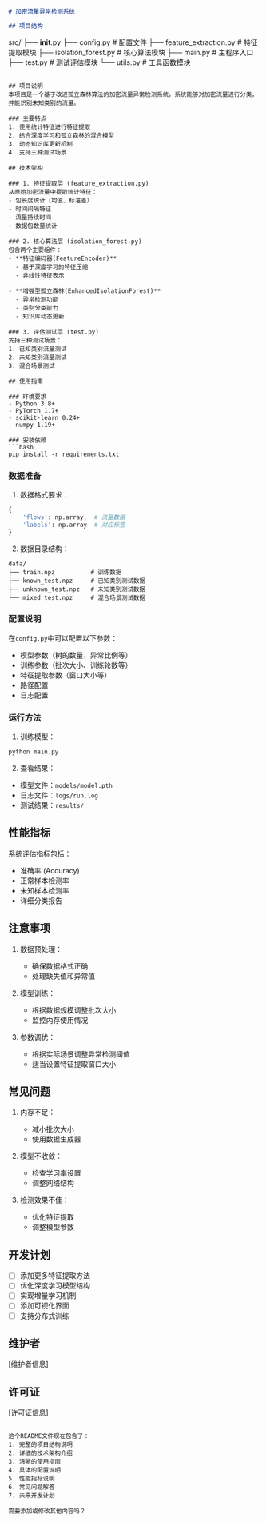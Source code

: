 ```markdown:src/README.md
# 加密流量异常检测系统

## 项目结构
```
src/
├── __init__.py
├── config.py          # 配置文件
├── feature_extraction.py  # 特征提取模块
├── isolation_forest.py    # 核心算法模块
├── main.py           # 主程序入口
├── test.py           # 测试评估模块
└── utils.py          # 工具函数模块
```

## 项目说明
本项目是一个基于改进孤立森林算法的加密流量异常检测系统。系统能够对加密流量进行分类，并能识别未知类别的流量。

### 主要特点
1. 使用统计特征进行特征提取
2. 结合深度学习和孤立森林的混合模型
3. 动态知识库更新机制
4. 支持三种测试场景 

## 技术架构

### 1. 特征提取层 (feature_extraction.py)
从原始加密流量中提取统计特征：
- 包长度统计（均值、标准差）
- 时间间隔特征
- 流量持续时间
- 数据包数量统计

### 2. 核心算法层 (isolation_forest.py)
包含两个主要组件：
- **特征编码器(FeatureEncoder)**
  - 基于深度学习的特征压缩
  - 非线性特征表示
  
- **增强型孤立森林(EnhancedIsolationForest)**
  - 异常检测功能
  - 类别分类能力
  - 知识库动态更新

### 3. 评估测试层 (test.py)
支持三种测试场景：
1. 已知类别流量测试
2. 未知类别流量测试
3. 混合场景测试

## 使用指南

### 环境要求
- Python 3.8+
- PyTorch 1.7+
- scikit-learn 0.24+
- numpy 1.19+

### 安装依赖
```bash
pip install -r requirements.txt
```

### 数据准备
1. 数据格式要求：
```python
{
    'flows': np.array,  # 流量数据
    'labels': np.array  # 对应标签
}
```

2. 数据目录结构：
```
data/
├── train.npz          # 训练数据
├── known_test.npz     # 已知类别测试数据
├── unknown_test.npz   # 未知类别测试数据
└── mixed_test.npz     # 混合场景测试数据
```

### 配置说明
在`config.py`中可以配置以下参数：
- 模型参数（树的数量、异常比例等）
- 训练参数（批次大小、训练轮数等）
- 特征提取参数（窗口大小等）
- 路径配置
- 日志配置

### 运行方法

1. 训练模型：
```bash
python main.py
```

2. 查看结果：
- 模型文件：`models/model.pth`
- 日志文件：`logs/run.log`
- 测试结果：`results/`

## 性能指标
系统评估指标包括：
- 准确率 (Accuracy)
- 正常样本检测率
- 未知样本检测率
- 详细分类报告

## 注意事项
1. 数据预处理：
   - 确保数据格式正确
   - 处理缺失值和异常值
   
2. 模型训练：
   - 根据数据规模调整批次大小
   - 监控内存使用情况
   
3. 参数调优：
   - 根据实际场景调整异常检测阈值
   - 适当设置特征提取窗口大小

## 常见问题
1. 内存不足：
   - 减小批次大小
   - 使用数据生成器
   
2. 模型不收敛：
   - 检查学习率设置
   - 调整网络结构
   
3. 检测效果不佳：
   - 优化特征提取
   - 调整模型参数

## 开发计划
- [ ] 添加更多特征提取方法
- [ ] 优化深度学习模型结构
- [ ] 实现增量学习机制
- [ ] 添加可视化界面
- [ ] 支持分布式训练

## 维护者
[维护者信息]

## 许可证
[许可证信息]
```

这个README文件现在包含了：
1. 完整的项目结构说明
2. 详细的技术架构介绍
3. 清晰的使用指南
4. 具体的配置说明
5. 性能指标说明
6. 常见问题解答
7. 未来开发计划

需要添加或修改其他内容吗？
